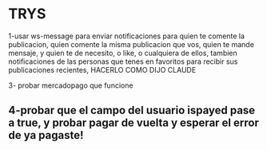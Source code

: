 # TRYS

1-usar ws-message para enviar notificaciones para quien te comente la publicacion, quien comente la misma publicacion que vos, quien te mande mensaje, y quien te de necesito, o like, o cualquiera de ellos, tambien notificaciones de las personas que tenes en favoritos para recibir sus publicaciones recientes, HACERLO COMO DIJO CLAUDE

3- probar mercadopago que funcione

4-probar que el campo del usuario ispayed pase a true, y probar pagar de vuelta y esperar el error de ya pagaste!
-------------------------------------------------------------------
